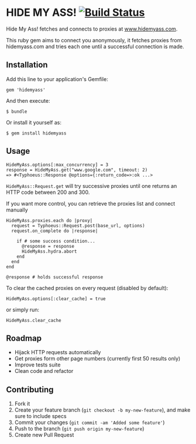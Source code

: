 # HIDE MY ASS! [![Build Status](https://travis-ci.org/jassa/hidemyass.png)](https://travis-ci.org/jassa/hidemyass)

Hide My Ass! fetches and connects to proxies at www.hidemyass.com.

This ruby gem aims to connect you anonymously, it fetches proxies from hidemyass.com and tries each one until a successful connection is made.

## Installation

Add this line to your application's Gemfile:

    gem 'hidemyass'

And then execute:

    $ bundle

Or install it yourself as:

    $ gem install hidemyass

## Usage

    HideMyAss.options[:max_concurrency] = 3
    response = HideMyAss.get("www.google.com", timeout: 2)
    => #<Typhoeus::Response @options={:return_code=>:ok ...>

`HideMyAss::Request.get` will try successive proxies until one returns an HTTP
code between 200 and 300.

If you want more control, you can retrieve the proxies list and connect manually

    HideMyAss.proxies.each do |proxy|
      request = Typhoeus::Request.post(base_url, options)
      request.on_complete do |response|

        if # some success condition...
          @response = response
          HideMyAss.hydra.abort
        end
      end
    end

    @response # holds successful response

To clear the cached proxies on every request (disabled by default):

    HideMyAss.options[:clear_cache] = true

or simply run:

    HideMyAss.clear_cache

## Roadmap

* Hijack HTTP requests automatically
* Get proxies form other page numbers (currently first 50 results only)
* Improve tests suite
* Clean code and refactor

## Contributing

1. Fork it
2. Create your feature branch (`git checkout -b my-new-feature`), and make sure to include specs
3. Commit your changes (`git commit -am 'Added some feature'`)
4. Push to the branch (`git push origin my-new-feature`)
5. Create new Pull Request
